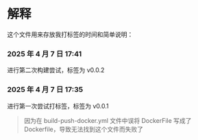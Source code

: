 # 解释

这个文件用来存放我打标签的时间和简单说明：

### 2025 年 4 月 7 日 17:41

进行第二次构建尝试，标签为 v0.0.2

### 2025 年 4 月 7 日 17:35

进行第一次尝试打标签，标签为 v0.0.1

> 因为在 build-push-docker.yml 文件中误将 DockerFile 写成了 Dockerfile，导致无法找到这个文件而失败了